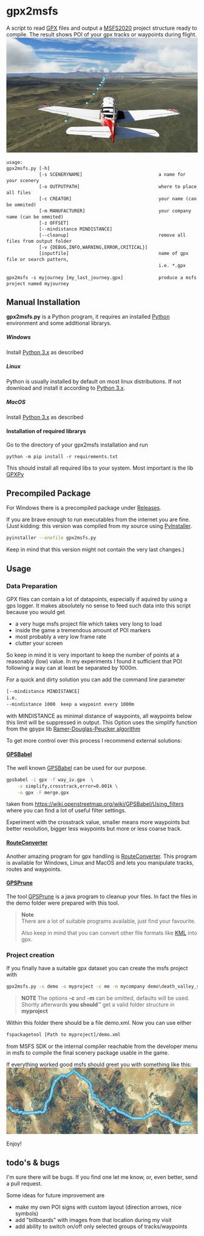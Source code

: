 # gpx2msfs
A script to read [GPX](https://en.wikipedia.org/wiki/GPS_Exchange_Format) files and output a [MSFS2020](https://en.wikipedia.org/wiki/Microsoft_Flight_Simulator_(2020_video_game)) project structure ready to compile. 
The result shows POI of your gpx tracks or waypoints during flight.
![on my way...](doc/pic1.png)

```help
usage: 
gpx2msfs.py [-h] 
            [-s SCENERYNAME]                            a name for your scenery 
            [-o OUTPUTPATH]                             where to place all files
            [-c CREATOR]                                your name (can be ommited)
            [-m MANUFACTURER]                           your company name (can be ommited)
            [-z OFFSET]
            [--mindistance MINDISTANCE] 
            [--cleanup]                                 remove all files from output folder 
            [-v {DEBUG,INFO,WARNING,ERROR,CRITICAL}]
            [inputfile]                                 name of gpx file or search pattern, 
                                                        i.e. *.gpx
                                                        
gpx2msfs -s myjourney [my_last_journey.gpx]             produce a msfs project named myjourney 
```



## Manual Installation

**gpx2msfs.py** is a Python program, it requires an installed [Python](https://en.wikipedia.org/wiki/Python_%28programming_language%29) environment and some additional librarys.

##### Windows

Install [Python 3.x](https://www.python.org/downloads/windows/) as described


##### Linux
Python is usually installed by default on most linux distributions.
If not download and install it according to [Python 3.x](https://www.python.org/downloads/).

##### MacOS

Install [Python 3.x](https://www.python.org/downloads/mac-osx/) as described



#### Installation of required librarys
Go to the directory of your gpx2msfs installation and run
```shell
python -m pip install -r requirements.txt
```
This should install all required libs to your system.
Most important is the lib [GPXPy](https://github.com/tkrajina/gpxpy)

## Precompiled Package
For Windows there is a precompiled package under [Releases](https://github.com/dc6jn/gpx2msfs/releases).

If you are brave enough to run executables from the internet you are fine.
(Just kidding: this version was compiled from my source using [PyInstaller](https://pyinstaller.org/en/stable/index.html).


```bash
pyinstaller --onefile gpx2msfs.py
```
Keep in mind that this version might not contain the very last changes.)
## Usage


### Data Preparation
GPX files can contain a lot of datapoints, especially if aquired by using a gps logger.
It makes absolutely no sense to feed such data into this script because you would get
* a very huge msfs project file which takes very long to load
* inside the game a tremendous amount of POI markers
* most probably a very low frame rate
* clutter your screen

So keep in mind it is very important to keep the number of points at a reasonably (low) value.
In my experiments I found it sufficient that POI following a way can at least be separated by 1000m.

For a quick and dirty solution you can add the command line parameter
```bash
[--mindistance MINDISTANCE]
i.e.
--mindistance 1000  keep a waypoint every 1000m 
```
with MINDISTANCE as minimal distance of waypoints, all waypoints below this limit will be suppressed in output.
This Option uses the simplify function from the gpypx lib [Ramer-Douglas-Peucker algorithm](http://en.wikipedia.org/wiki/Ramer-Douglas-Peucker_algorithm)

To get more control over this process I recommend external solutions:
#### [GPSBabel](https://www.gpsbabel.org/)
The well known [GPSBabel](https://www.gpsbabel.org/) can be used for our purpose.

```bash
gpsbabel -i gpx -f way_iv.gpx  \
    -x simplify,crosstrack,error=0.001k \
    -o gpx -F merge.gpx
```
taken from https://wiki.openstreetmap.org/wiki/GPSBabel/Using_filters where you can find a lot of useful filter settings.

Experiment with the crosstrack value, smaller means more waypoints but better resolution, bigger less waypoints but more or less coarse track.

#### [RouteConverter](https://www.routeconverter.de/home/en)
Another amazing program for gpx handling is [RouteConverter](https://www.routeconverter.de/home/en).
This program is available for Windows, Linux and MacOS and lets you manipulate tracks, routes and waypoints.

#### [GPSPrune](https://activityworkshop.net/software/gpsprune/)
The tool [GPSPrune](https://activityworkshop.net/software/gpsprune/) is a java program to cleanup your files. In fact the files in the demo folder were prepared with this tool. 


> **Note**  
>There are a lot of suitable programs available, just find your favourite.
>
> Also keep in mind that you can convert other file formats like [KML](https://en.wikipedia.org/wiki/Keyhole_Markup_Language) into gpx.

### Project creation
If you finally have a suitable gpx dataset you can create the msfs project with

```bash
gpx2msfs.py -s demo -o myproject -c me -m mycompany demo\death_valley_span20.gpx
```
> **NOTE**
> The options **-c** and **-m** can be omitted, defaults will be used.
Shortly afterwards **you should**™ get a valid folder structure in **myproject**

Within this folder there should be a file demo.xml.
Now you can use either

```bash
fspackagetool [Path to myproject]/demo.xml
```
from MSFS SDK or the internal compiler reachable from the developer menu in msfs to compile the final scenery package usable in the game.

If everything worked good msfs should greet you with something like this:
![map selection](doc/pic2.jpg)

Enjoy!



## todo's & bugs
I'm sure there will be bugs. If you find one let me know, or, even better, send a pull request.

Some ideas for future improvement are
* make my own POI signs with custom layout (direction arrows, nice symbols)
* add "billboards" with images from that location during my visit
* add ability to switch on/off only selected groups of tracks/waypoints